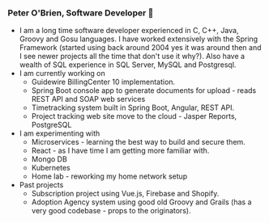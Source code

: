 ### Peter O'Brien, Software Developer 👋


* I am a long time software developer experienced in C, C++, Java, Groovy and Gosu languages.  I have worked extensively with the Spring Framework (started using back around 2004 yes it was around then and I see newer projects all the time that don't use it why?).  Also have a wealth of SQL experience in SQL Server, MySQL and Postgresql.  
* I am currently working on
  * Guidewire BillingCenter 10 implementation.
  * Spring Boot console app to generate documents for upload - reads REST API and SOAP web services
  * Timetracking system built in Spring Boot, Angular, REST API.
  * Project tracking web site move to the cloud - Jasper Reports, PostgreSQL
* I am experimenting with
  * Microservices - learning the best way to build and secure them.
  * React - as I have time I am getting more familiar with.
  * Mongo DB
  * Kubernetes
  * Home lab - reworking my home network setup
* Past projects
  * Subscription project using Vue.js, Firebase and Shopify.
  * Adoption Agency system using good old Groovy and Grails (has a very good codebase - props to the originators).
 
